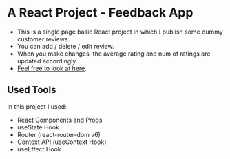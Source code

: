 # A React Project - Feedback App

  * This is a single page basic React project in which I publish some dummy customer reviews.
  * You can add / delete / edit review.
  * When you make changes, the average rating and num of ratings are updated accordingly.
  * [Feel free to look at here](https://laughing-haibt-8ae5ba.netlify.app/).

## Used Tools

In this project I used:
  * React Components and Props
  * useState Hook
  * Router (react-router-dom v6)
  * Context API (useContext Hook)
  * useEffect Hook


